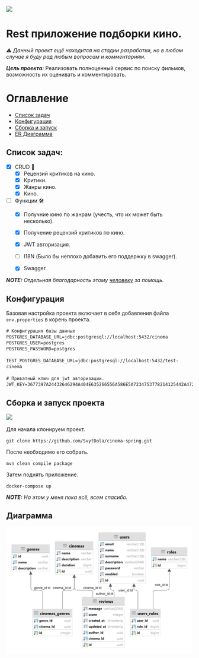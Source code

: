 ![](https://media.tenor.com/Vo44NSr2xn8AAAAd/chainsaw-man-anime.gif)

# Rest приложение подборки кино.
_⚠️ Данный проект ещё находится на стадии разработки, но в любом случае я буду рад любым вопросам и комментариям._


***Цель проекта:*** Реализовать полноценный сервис по поиску фильмов, возможность их оценивать и комментировать.

# Оглавление
* [Список задач](#tasks)
* [Конфигурация](#configuration) 
* [Сборка и запуск](#build) 
* [ER Диаграмма](#diagram)


## Список задач: <a id=tasks>
- [x] CRUD 💢
  - [x] Рецензий критиков на кино.
  - [x] Критики.
  - [x] Жанры кино.
  - [x] Кино.
- [ ] Функции 🛠️
  - [x] Получние кино по жанрам (учесть, что их может быть несколько).
  - [x] Получение рецензий критиков по кино.
  - [x] JWT авторизация.
  - [ ] I18N (Было бы неплохо добавить его поддержку в swagger).
  - [x] Swagger.


***NOTE:*** _Отдельная благодарность этому [человеку](https://github.com/DavidRezcov) за помощь._

## Конфигурация <a id=configuration>
Базовая настройка проекта включает в себя добавления файла `env.properties` в корень проекта.
```properties
# Конфигурация базы данных
POSTGRES_DATABASE_URL=jdbc:postgresql://localhost:5432/cinema
POSTGRES_USER=postgres
POSTGRES_PASSWORD=postgres

TEST_POSTGRES_DATABASE_URL=jdbc:postgresql://localhost:5432/test-cinema

# Приватный ключ для jwt авторизации.
JWT_KEY=3677397A24432646294A404E635266556A586E5A7234753778214125442A472D
```

## Сборка и запуск проекта <a id=build>
![](https://i.pinimg.com/originals/16/4c/74/164c74b35af563f686c50815841ebc33.gif)

Для начала клонируем проект.

```console
git clone https://github.com/SvytDola/cinema-spring.git
```

После необходимо его собрать.

```console
mvn clean compile package
```

Затем поднять приложение.
```console
docker-compose up
```

***NOTE:*** _На этом у меня пока всё, всем спасибо._

## Диаграмма <a id=diagram>

![alt](docs/images/diagram.png)